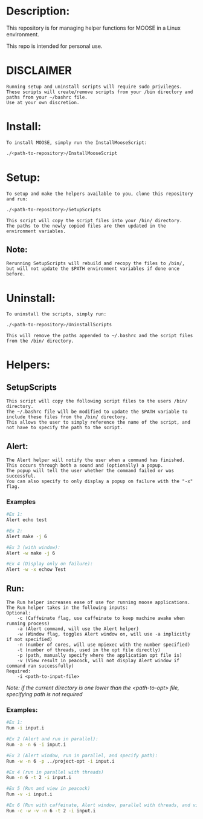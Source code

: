 # Description:

This repository is for managing helper functions for MOOSE in a Linux environment.

This repo is intended for personal use.

# DISCLAIMER
    Running setup and uninstall scripts will require sudo privileges.
    These scripts will create/remove scripts from your /bin directory and paths from your ~/bashrc file.
    Use at your own discretion.
# Install:
    To install MOOSE, simply run the InstallMooseScript:
```Bash
./<path-to-repository>/InstallMooseScript
```

# Setup:
    To setup and make the helpers available to you, clone this repository and run:
```Bash
./<path-to-repository>/SetupScripts
```
    This script will copy the script files into your /bin/ directory.
    The paths to the newly copied files are then updated in the environment variables.
## Note:
    Rerunning SetupScripts will rebuild and recopy the files to /bin/,
    but will not update the $PATH environment variables if done once before.

# Uninstall:
    To uninstall the scripts, simply run:
```Bash
./<path-to-repository>/UninstallScripts
```
    This will remove the paths appended to ~/.bashrc and the script files from the /bin/ directory.
    
# Helpers:

## SetupScripts
    This script will copy the following script files to the users /bin/ directory.
    The ~/.bashrc file will be modified to update the $PATH variable to include these files from the /bin/ directory.
    This allows the user to simply reference the name of the script, and not have to specify the path to the script.

## Alert:
    The Alert helper will notify the user when a command has finished. 
    This occurs through both a sound and (optionally) a popup.
    The popup will tell the user whether the command failed or was successful.
    You can also specify to only display a popup on failure with the "-x" flag.
### Examples
```Bash
#Ex 1:
Alert echo test

#Ex 2:
Alert make -j 6

#Ex 3 (with window):
Alert -w make -j 6

#Ex 4 (Display only on failure):
Alert -w -x echow Test
```

## Run:
    The Run helper increases ease of use for running moose applications.
    The Run helper takes in the following inputs:
    Optional:
        -c (Caffeinate flag, use caffeinate to keep machine awake when running process)
        -a (Alert command, will use the Alert helper)
        -w (Window flag, toggles Alert window on, will use -a implicitly if not specified)
        -n (number of cores, will use mpiexec with the number specified)
        -t (number of threads, used in the opt file directly)
        -p (path, manually specify where the application opt file is)
        -v (View result in peacock, will not display Alert window if command ran successfully)
    Required:
        -i <path-to-input-file>
*Note: if the current directory is one lower than the \<path-to-opt\> file, specifying path is not required*

### Examples:
```Bash
#Ex 1:
Run -i input.i

#Ex 2 (Alert and run in parallel):
Run -a -n 6 -i input.i

#Ex 3 (Alert window, run in parallel, and specify path):
Run -w -n 6 -p ../project-opt -i input.i

#Ex 4 (run in parallel with threads)
Run -n 6 -t 2 -i input.i

#Ex 5 (Run and view in peacock)
Run -v -i input.i

#Ex 6 (Run with caffeinate, Alert window, parallel with threads, and view in peacock)
Run -c -w -v -n 6 -t 2 -i input.i
```